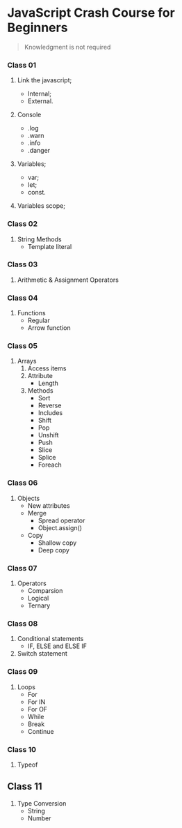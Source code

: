 # JavaScript Crash Course for Beginners

> Knowledgment is not required

### Class 01
1. Link the javascript;
    * Internal;
    * External.
2. Console
    * .log
    * .warn
    * .info
    * .danger

3. Variables;
    * var;
    * let;
    * const.
4. Variables scope;

### Class 02
1. String Methods
    * Template literal

### Class 03
1. Arithmetic & Assignment Operators

### Class 04
1. Functions
    * Regular
    * Arrow function

### Class 05
1. Arrays
    1. Access items
    2. Attribute
        * Length
    3. Methods
        * Sort
        * Reverse
        * Includes
        * Shift
        * Pop
        * Unshift
        * Push
        * Slice
        * Splice
        * Foreach

### Class 06
1. Objects
    * New attributes
    * Merge
        * Spread operator
        * Object.assign()
    * Copy
        * Shallow copy
        * Deep copy

### Class 07
1. Operators
    * Comparsion
    * Logical
    * Ternary

### Class 08
1. Conditional statements
    * IF, ELSE and ELSE IF
2. Switch statement

### Class 09
1. Loops
    * For
    * For IN
    * For OF
    * While
    * Break
    * Continue

### Class 10
1. Typeof

## Class 11
1. Type Conversion
    * String
    * Number